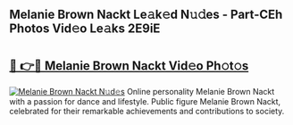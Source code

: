 ## Melanie Brown Nackt Le𝚊k𝚎d N𝚞𝚍es - Part-CEh Photos Vid𝚎o Le𝚊ks 2E9iE

# <h2><a href="http://fb88gib.evod.top/?m=Melanie+Brown+Nackt">🔗 👉🔴 Melanie Brown Nackt Vid𝚎o Ph𝚘t𝚘s</a></h2>

[![Melanie Brown Nackt N𝚞d𝚎s](https://i.imgur.com/8V9OHl7.gif)](http://fb88gib.evod.top/?m=Melanie+Brown+Nackt)
Online personality Melanie Brown Nackt with a passion for dance and lifestyle. Public figure Melanie Brown Nackt, celebrated for their remarkable achievements and contributions to society. 
